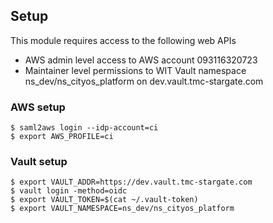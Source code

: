 ## Setup

This module requires access to the following web APIs

* AWS admin level access to AWS account 093116320723
* Maintainer level permissions to WIT Vault namespace ns_dev/ns_cityos_platform on dev.vault.tmc-stargate.com

### AWS setup

```shell
$ saml2aws login --idp-account=ci
$ export AWS_PROFILE=ci
```

### Vault setup

```shell
$ export VAULT_ADDR=https://dev.vault.tmc-stargate.com
$ vault login -method=oidc
$ export VAULT_TOKEN=$(cat ~/.vault-token)
$ export VAULT_NAMESPACE=ns_dev/ns_cityos_platform
```
